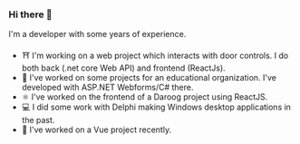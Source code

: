 ### Hi there 👋

I'm a developer with some years of experience.
- ⛩ I'm working on a web project which interacts with door controls. I do both back (.net core Web API) and frontend (ReactJs).  
- 🔭 I've worked on some projects for an educational organization. I've developed with ASP.NET Webforms/C# there.
- ⚛️ I've worked on the frontend of a Daroog project using ReactJS.  
- 💻 I did some work with Delphi making Windows desktop applications in the past.
- 🌱 I've worked on a Vue project recently.

<!--
**Rahmanism/Rahmanism** is a ✨ _special_ ✨ repository because its `README.md` (this file) appears on your GitHub profile.

Here are some ideas to get you started:

- 🌱 I’m currently learning ...
- 👯 I’m looking to collaborate on ...
- 🤔 I’m looking for help with ...
- 💬 Ask me about ...
- 📫 How to reach me: ...
- 😄 Pronouns: ...
- ⚡ Fun fact: ...
-->
